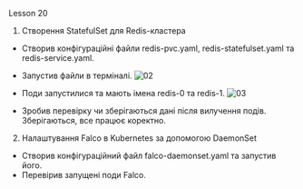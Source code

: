 Lesson 20


1. Створення StatefulSet для Redis-кластера
- Створив конфігураційні файли redis-pvc.yaml, redis-statefulset.yaml та redis-service.yaml.
- Запустив файли в терміналі.
![02](https://github.com/user-attachments/assets/f85113a6-aa33-4278-9a9b-32c3881db826)


- Поди запустилися та мають імена redis-0 та redis-1.
![03](https://github.com/user-attachments/assets/015382ba-eeae-4ef6-a4c0-6039670c4106)


- Зробив перевірку чи зберігаються дані після вилучення подів. Зберігаються, все працює коректно.


2. Налаштування Falco в Kubernetes за допомогою DaemonSet
- Створив конфігураційний файл falco-daemonset.yaml та запустив його.
- Перевірив запущені поди Falco.




